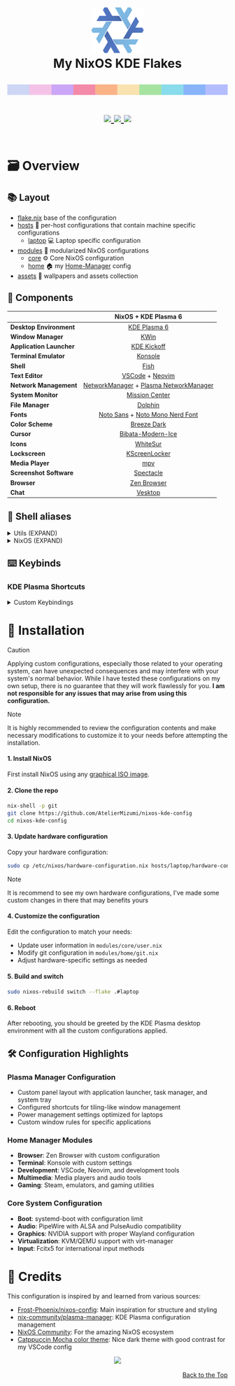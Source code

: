 <h1 align="center">
    <img src="./assets/github/nixos-logo.webp" width="120px" /> 
    <br>
      My NixOS KDE Flakes 
      <p></p>
    <div align="center">
        <p align="center">
            <img src="./assets/github/color-bar-mocha.png" width="960" height="24" alt="Color Bar" />
        </p>
    </div>
       <div align="center">
        <a href="https://github.com/AtelierMizumi/nixos-kde-config/">
                    <img src="https://img.shields.io/github/repo-size/AtelierMizumi/nixos-kde-config?color=f38ba8&labelColor=1e1e2e&style=for-the-badge&logo=github&logoColor=f38ba8">
                 </a>
                 <a href="https://nixos.org">
                    <img src="https://img.shields.io/badge/NixOS-unstable-blue.svg?style=for-the-badge&labelColor=1e1e2e&logo=NixOS&logoColor=89b4fa&color=89b4fa">
                 </a>
                 <a href="https://github.com/AtelierMizumi/nixos-kde-config/blob/main/LICENSE">
                    <img src="https://img.shields.io/static/v1.svg?style=for-the-badge&label=License&message=MIT&colorA=1e1e2e&colorB=a6e3a1&logo=unlicense&logoColor=a6e3a1&"/>
                 </a>
       </div>
      <br>
   </div>
</h1>

# 🗃️ Overview

## 📚 Layout

-   [flake.nix](flake.nix) base of the configuration
-   [hosts](hosts) 🌳 per-host configurations that contain machine specific configurations
    - [laptop](hosts/laptop/) 💻 Laptop specific configuration
-   [modules](modules) 🍱 modularized NixOS configurations
    -   [core](modules/core/) ⚙️ Core NixOS configuration
    -   [home](modules/home/) 🏠 my [Home-Manager](https://github.com/nix-community/home-manager) config
-   [assets](assets/) 🌄 wallpapers and assets collection

## 📓 Components
|                             | NixOS + KDE Plasma 6                                                                          |
| --------------------------- | :---------------------------------------------------------------------------------------------:|
| **Desktop Environment**     | [KDE Plasma 6][KDE Plasma 6] |
| **Window Manager**          | [KWin][KWin] |
| **Application Launcher**    | [KDE Kickoff][KDE Kickoff] |
| **Terminal Emulator**       | [Konsole][Konsole] |
| **Shell**                   | [Fish][Fish] |
| **Text Editor**             | [VSCode][VSCode] + [Neovim][Neovim] |
| **Network Management**      | [NetworkManager][NetworkManager] + [Plasma NetworkManager][Plasma NetworkManager] |
| **System Monitor**          | [Mission Center][Mission Center] |
| **File Manager**            | [Dolphin][Dolphin] |
| **Fonts**                   | [Noto Sans][Noto Sans] + [Noto Mono Nerd Font][Noto Mono Nerd Font] |
| **Color Scheme**            | [Breeze Dark][Breeze Dark] |
| **Cursor**                  | [Bibata-Modern-Ice][Bibata-Modern-Ice] |
| **Icons**                   | [WhiteSur][WhiteSur] |
| **Lockscreen**              | [KScreenLocker][KScreenLocker] |
| **Media Player**            | [mpv][mpv] |
| **Screenshot Software**     | [Spectacle][Spectacle] |
| **Browser**                 | [Zen Browser][Zen Browser] |
| **Chat**                    | [Vesktop][Vesktop] |

## 📝 Shell aliases

<details>
<summary>
Utils (EXPAND)
</summary>

- ```l```     $\rightarrow$ ```ls -lh --color=auto```
- ```c```     $\rightarrow$ ```clear```
- ```disk```  $\rightarrow$ ```lsblk -f```
- ```ff```    $\rightarrow$ ```fastfetch```
- ```nit```   $\rightarrow$ ```nitch```

</details>

<details>
<summary>
NixOS (EXPAND)
</summary>

- ```nh os test```     $\rightarrow$ Test NixOS configuration
- ```nh os switch```   $\rightarrow$ Switch to new NixOS configuration
- ```nh clean all```   $\rightarrow$ Clean old generations
- ```nix flake update``` $\rightarrow$ Update flake inputs

</details>

## ⌨️ Keybinds

### KDE Plasma Shortcuts

<details>
<summary>
Custom Keybindings 
</summary>

##### Terminal
- ```Meta+Alt+K``` Launch Konsole

##### Window Management (Tiling-style)
- ```Meta+H``` Switch Window Left
- ```Meta+J``` Switch Window Down  
- ```Meta+K``` Switch Window Up
- ```Meta+L``` Switch Window Right
- ```Meta+,``` Expose (Show all windows)
- ```Meta+Tab``` Toggle Overview
- ```Meta+W``` Quit Application

##### Virtual Desktops
- ```Meta+1-9``` Switch to Desktop 1-9
- ```Meta+Shift+1-9``` Move Window to Desktop 1-9

##### System
- ```Meta+Ctrl+Alt+L``` Lock Session

</details>

# 🚀 Installation 

> [!CAUTION]
> Applying custom configurations, especially those related to your operating system, can have unexpected consequences and may interfere with your system's normal behavior. While I have tested these configurations on my own setup, there is no guarantee that they will work flawlessly for you.
> **I am not responsible for any issues that may arise from using this configuration.**

> [!NOTE]
> It is highly recommended to review the configuration contents and make necessary modifications to customize it to your needs before attempting the installation.

#### 1. **Install NixOS**

First install NixOS using any [graphical ISO image](https://nixos.org/download.html#nixos-iso). 

#### 2. **Clone the repo**

```bash
nix-shell -p git
git clone https://github.com/AtelierMizumi/nixos-kde-config
cd nixos-kde-config
```

#### 3. **Update hardware configuration**

Copy your hardware configuration:
```bash
sudo cp /etc/nixos/hardware-configuration.nix hosts/laptop/hardware-configuration.nix
```

> [!NOTE]
> It is recommend to see my own hardware configurations, I've made some custom changes in there that may benefits yours

#### 4. **Customize the configuration**

Edit the configuration to match your needs:
- Update user information in `modules/core/user.nix`
- Modify git configuration in `modules/home/git.nix`
- Adjust hardware-specific settings as needed

#### 5. **Build and switch**

```bash
sudo nixos-rebuild switch --flake .#laptop
```

#### 6. **Reboot**

After rebooting, you should be greeted by the KDE Plasma desktop environment with all the custom configurations applied.

## 🛠️ Configuration Highlights

### Plasma Manager Configuration
- Custom panel layout with application launcher, task manager, and system tray
- Configured shortcuts for tiling-like window management
- Power management settings optimized for laptops
- Custom window rules for specific applications

### Home Manager Modules
- **Browser**: Zen Browser with custom configuration
- **Terminal**: Konsole with custom settings
- **Development**: VSCode, Neovim, and development tools
- **Multimedia**: Media players and audio tools
- **Gaming**: Steam, emulators, and gaming utilities

### Core System Configuration
- **Boot**: systemd-boot with configuration limit
- **Audio**: PipeWire with ALSA and PulseAudio compatibility  
- **Graphics**: NVIDIA support with proper Wayland configuration
- **Virtualization**: KVM/QEMU support with virt-manager
- **Input**: Fcitx5 for international input methods

# 👥 Credits

This configuration is inspired by and learned from various sources:

- [Frost-Phoenix/nixos-config](https://github.com/Frost-Phoenix/nixos-config): Main inspiration for structure and styling
- [nix-community/plasma-manager](https://github.com/nix-community/plasma-manager): KDE Plasma configuration management
- [NixOS Community](https://nixos.org/): For the amazing NixOS ecosystem
- [Catppuccin Mocha color theme](https://catppuccin.com/palette/): Nice dark theme with good contrast for my VSCode config

<p align="center"><img src="https://raw.githubusercontent.com/catppuccin/catppuccin/main/assets/footers/gray0_ctp_on_line.svg?sanitize=true" /></p>

<!-- end of page, send back to the top -->

<div align="right">
  <a href="#readme">Back to the Top</a>
</div>

<!-- Links -->
[KDE Plasma 6]: https://kde.org/plasma-desktop/
[KWin]: https://userbase.kde.org/KWin
[KDE Kickoff]: https://userbase.kde.org/Plasma/Kickoff
[Konsole]: https://konsole.kde.org/
[Fish]: https://fishshell.com/
[VSCode]: https://code.visualstudio.com/
[Neovim]: https://neovim.io/
[NetworkManager]: https://wiki.gnome.org/Projects/NetworkManager
[Plasma NetworkManager]: https://userbase.kde.org/Plasma/NetworkManager
[Mission Center]: https://gitlab.com/mission-center-devs/mission-center
[Dolphin]: https://apps.kde.org/dolphin/
[Noto Sans]: https://fonts.google.com/noto/specimen/Noto+Sans
[Noto Mono Nerd Font]: https://www.nerdfonts.com/
[Breeze Dark]: https://kde.org/announcements/plasma/5/5.0.0/
[Bibata-Modern-Ice]: https://www.gnome-look.org/p/1197198
[WhiteSur]: https://www.gnome-look.org/p/1403328
[KScreenLocker]: https://userbase.kde.org/KScreenLocker
[mpv]: https://mpv.io/
[Spectacle]: https://apps.kde.org/spectacle/
[Zen Browser]: https://zen-browser.app/
[Vesktop]: https://github.com/Vencord/Vesktop

